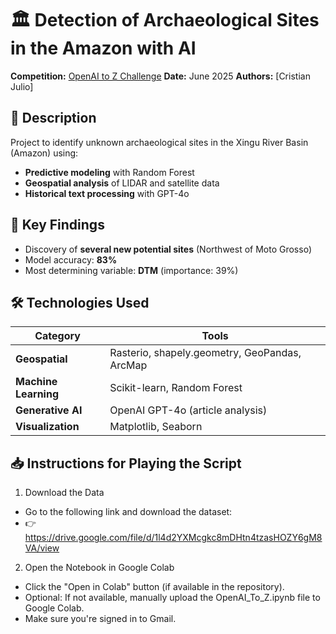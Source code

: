 # 🏛️ Detection of Archaeological Sites in the Amazon with AI

**Competition:** [OpenAI to Z Challenge](https://www.kaggle.com/competitions/openai-to-z-challenge)
**Date:** June 2025
**Authors:** [Cristian Julio]

## 📌 Description
Project to identify unknown archaeological sites in the Xingu River Basin (Amazon) using:
- **Predictive modeling** with Random Forest
- **Geospatial analysis** of LIDAR and satellite data
- **Historical text processing** with GPT-4o

## 🌟 Key Findings
- Discovery of **several new potential sites** (Northwest of Moto Grosso)
- Model accuracy: **83%**
- Most determining variable: **DTM** (importance: 39%)

## 🛠️ Technologies Used
| Category | Tools |
|---------------------|----------------------------------------------------------------------------|
| **Geospatial** | Rasterio, shapely.geometry, GeoPandas, ArcMap |
| **Machine Learning** | Scikit-learn, Random Forest |
| **Generative AI** | OpenAI GPT-4o (article analysis) |
| **Visualization** | Matplotlib, Seaborn |

## 📥 Instructions for Playing the Script
1. Download the Data
  - Go to the following link and download the dataset:
- 👉 https://drive.google.com/file/d/1l4d2YXMcgkc8mDHtn4tzasHOZY6gM8VA/view

2. Open the Notebook in Google Colab
- Click the "Open in Colab" button (if available in the repository).
- Optional: If not available, manually upload the OpenAI_To_Z.ipynb file to Google Colab.
- Make sure you're signed in to Gmail.
